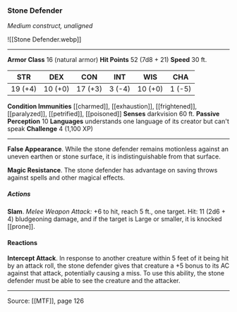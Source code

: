### Stone Defender
_Medium construct, unaligned_

![[Stone Defender.webp]]




---

**Armor Class** 16 (natural armor)
**Hit Points** 52 (7d8 + 21)
**Speed** 30 ft.

| STR     | DEX     | CON     | INT     | WIS     | CHA     |
|---------|---------|---------|---------|---------|---------|
| 19 (+4) | 10 (+0) | 17 (+3) | 3 (-4) | 10 (+0) | 1 (-5) |

**Condition Immunities** [[charmed]], [[exhaustion]], [[frightened]], [[paralyzed]], [[petrified]], [[poisoned]]
**Senses** darkvision 60 ft.
**Passive Perception** 10
**Languages** understands one language of its creator but can't speak
**Challenge** 4 (1,100 XP)

---

**False Appearance**. While the stone defender remains motionless against an uneven earthen or stone surface, it is indistinguishable from that surface.

**Magic Resistance**. The stone defender has advantage on saving throws against spells and other magical effects.

##### Actions
**Slam**. _Melee Weapon Attack:_ +6 to hit, reach 5 ft., one target. Hit: 11 (2d6 + 4) bludgeoning damage, and if the target is Large or smaller, it is knocked [[prone]].

#### Reactions
**Intercept Attack**. In response to another creature within 5 feet of it being hit by an attack roll, the stone defender gives that creature a +5 bonus to its AC against that attack, potentially causing a miss. To use this ability, the stone defender must be able to see the creature and the attacker.


---

Source: [[MTF]], page 126